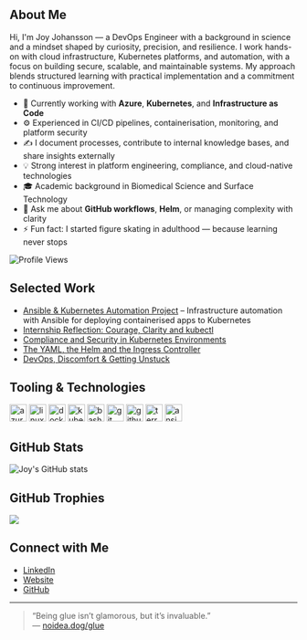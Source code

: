 ## About Me

Hi, I'm Joy Johansson — a DevOps Engineer with a background in science and a mindset shaped by curiosity, precision, and resilience. I work hands-on with cloud infrastructure, Kubernetes platforms, and automation, with a focus on building secure, scalable, and maintainable systems. My approach blends structured learning with practical implementation and a commitment to continuous improvement.

- 🚀 Currently working with **Azure**, **Kubernetes**, and **Infrastructure as Code**
- ⚙️ Experienced in CI/CD pipelines, containerisation, monitoring, and platform security
- ✍️ I document processes, contribute to internal knowledge bases, and share insights externally
- 💡 Strong interest in platform engineering, compliance, and cloud-native technologies
- 🎓 Academic background in Biomedical Science and Surface Technology
- 💬 Ask me about **GitHub workflows**, **Helm**, or managing complexity with clarity
- ⚡ Fun fact: I started figure skating in adulthood — because learning never stops

![Profile Views](https://komarev.com/ghpvc/?username=JoyJohansson&style=flat-square)

## Selected Work

- [Ansible & Kubernetes Automation Project](https://github.com/JoyJohansson/ansible-k8s-deployment) – Infrastructure automation with Ansible for deploying containerised apps to Kubernetes
- [Internship Reflection: Courage, Clarity and kubectl](https://www.linkedin.com/posts/joy-johansson-b01134144_devops-internship-learning-activity-7137839368306366464-0OEv/)
- [Compliance and Security in Kubernetes Environments](https://www.linkedin.com/posts/joy-johansson-b01134144_kubernetes-devops-security-activity-7175775479318773760-pRE1/)
- [The YAML, the Helm and the Ingress Controller](https://www.linkedin.com/posts/joy-johansson-b01134144_kubernetes-devops-learning-activity-7130653084748584960-7rJt/)
- [DevOps, Discomfort & Getting Unstuck](https://www.linkedin.com/posts/joy-johansson-b01134144_devops-mentalhealth-careerdevelopment-activity-7120122686569062400-FSGB/)

## Tooling & Technologies

<p align="left">
  <img src="https://cdn.jsdelivr.net/gh/devicons/devicon/icons/azure/azure-original.svg" alt="azure" width="30" height="30"/>
  <img src="https://cdn.jsdelivr.net/gh/devicons/devicon/icons/linux/linux-original.svg" alt="linux" width="30" height="30"/>
  <img src="https://cdn.jsdelivr.net/gh/devicons/devicon/icons/docker/docker-original.svg" alt="docker" width="30" height="30"/>
  <img src="https://cdn.jsdelivr.net/gh/devicons/devicon/icons/kubernetes/kubernetes-plain.svg" alt="kubernetes" width="30" height="30"/>
  <img src="https://cdn.jsdelivr.net/gh/devicons/devicon/icons/bash/bash-original.svg" alt="bash" width="30" height="30"/>
  <img src="https://cdn.jsdelivr.net/gh/devicons/devicon/icons/git/git-original.svg" alt="git" width="30" height="30"/>
  <img src="https://cdn.jsdelivr.net/gh/devicons/devicon/icons/github/github-original-wordmark.svg" alt="github" width="30" height="30"/>
  <img src="https://cdn.jsdelivr.net/gh/devicons/devicon/icons/terraform/terraform-original.svg" alt="terraform" width="30" height="30"/>
  <img src="https://cdn.jsdelivr.net/gh/devicons/devicon/icons/ansible/ansible-original.svg" alt="ansible" width="30" height="30"/>
</p>

## GitHub Stats

<p align="left">
  <img src="https://github-readme-stats.vercel.app/api?username=JoyJohansson&show_icons=true&theme=default" alt="Joy's GitHub stats" />
</p>

## GitHub Trophies

<p align="left">
  <img src="https://github-profile-trophy.vercel.app/?username=JoyJohansson&theme=flat&column=6&margin-w=5&margin-h=5"/>
</p>

## Connect with Me

- [LinkedIn](https://www.linkedin.com/in/joy-johansson-b01134144)
- [Website](https://joyjohansson.github.io/JoyJohansson/)
- [GitHub](https://github.com/JoyJohansson)

---

> “Being glue isn’t glamorous, but it’s invaluable.”  
> — [noidea.dog/glue](https://www.noidea.dog/glue)

